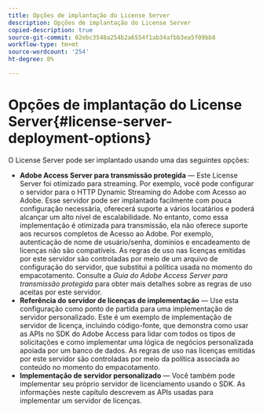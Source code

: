 ```yaml
---
title: Opções de implantação do License Server
description: Opções de implantação do License Server
copied-description: true
source-git-commit: 02ebc3548a254b2a6554f1ab34afbb3ea5f09bb8
workflow-type: tm+mt
source-wordcount: '254'
ht-degree: 0%

---
```


# Opções de implantação do License Server{#license-server-deployment-options}

O License Server pode ser implantado usando uma das seguintes opções:

* **Adobe Access Server para transmissão protegida** — Este License Server foi otimizado para streaming. Por exemplo, você pode configurar o servidor para o HTTP Dynamic Streaming do Adobe com Acesso ao Adobe. Esse servidor pode ser implantado facilmente com pouca configuração necessária, oferecerá suporte a vários locatários e poderá alcançar um alto nível de escalabilidade. No entanto, como essa implementação é otimizada para transmissão, ela não oferece suporte aos recursos completos de Acesso ao Adobe. Por exemplo, autenticação de nome de usuário/senha, domínios e encadeamento de licenças não são compatíveis. As regras de uso nas licenças emitidas por este servidor são controladas por meio de um arquivo de configuração do servidor, que substitui a política usada no momento do empacotamento. Consulte a *Guia do Adobe Access Server para transmissão protegida* para obter mais detalhes sobre as regras de uso aceitas por este servidor.
* **Referência do servidor de licenças de implementação** — Use esta configuração como ponto de partida para uma implementação de servidor personalizado. Este é um exemplo de implementação de servidor de licença, incluindo código-fonte, que demonstra como usar as APIs no SDK do Adobe Access para lidar com todos os tipos de solicitações e como implementar uma lógica de negócios personalizada apoiada por um banco de dados. As regras de uso nas licenças emitidas por este servidor são controladas por meio da política associada ao conteúdo no momento do empacotamento.
* **Implementação de servidor personalizado** — Você também pode implementar seu próprio servidor de licenciamento usando o SDK. As informações neste capítulo descrevem as APIs usadas para implementar um servidor de licenças.
